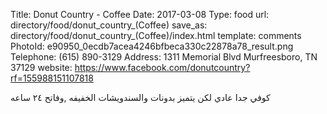 Title:          Donut Country - Coffee
Date:           2017-03-08
Type:           food
url:            directory/food/donut_country_(Coffee)
save_as:        directory/food/donut_country_(Coffee)/index.html
template:       comments
PhotoId:        e90950_0ecdb7acea4246bfbeca330c22878a78_result.png
Telephone:      (615) 890-3129
Address:        1311 Memorial Blvd Murfreesboro, TN 37129
website:        https://www.facebook.com/donutcountry?rf=155988151107818

كوفي جدا عادي لكن يتميز بدونات والسندويشات الخفيفه ,وفاتح ٢٤ ساعه
